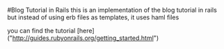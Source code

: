 #Blog Tutorial in Rails
this is an implementation of the blog tutorial in rails but instead of using erb files as templates, it uses haml files

you can find the tutorial [here] ("http://guides.rubyonrails.org/getting_started.html")
